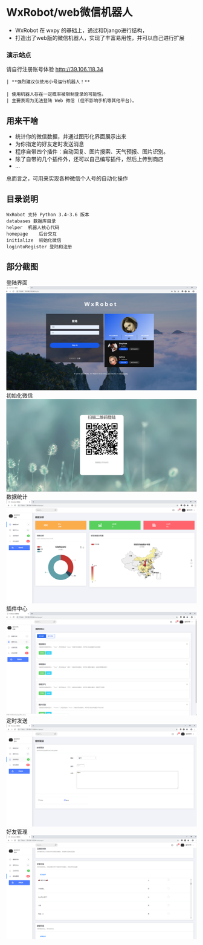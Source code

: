 
# WxRobot/web微信机器人

- WxRobot 在 wxpy 的基础上，通过和Django进行结构，
- 打造出了web版的微信机器人，实现了丰富易用性，并可以自己进行扩展


### 演示站点
请自行注册账号体验
http://39.106.118.34

    | **强烈建议仅使用小号运行机器人！**

    | 使用机器人存在一定概率被限制登录的可能性。
    | 主要表现为无法登陆 Web 微信 (但不影响手机等其他平台)。



用来干啥
----------------

* 统计你的微信数据，并通过图形化界面展示出来
* 为你指定的好友定时发送消息 
* 程序自带四个插件：自动回复、图片搜索、天气预报、图片识别。
* 除了自带的几个插件外，还可以自己编写插件，然后上传到商店
* ...

总而言之，可用来实现各种微信个人号的自动化操作



目录说明
----------------
```
WxRobot 支持 Python 3.4-3.6 版本
databases 数据库目录 
helper  机器人核心代码 
homepage    后台交互 
initialize  初始化微信 
logintoRegister 登陆和注册 
```

部分截图
----------------
登陆界面
![Image text](https://github.com/qiyuebuku/img-folder/blob/master/%E6%89%B9%E6%B3%A8%202019-05-17%20125000.png)
初始化微信
![Image text](https://github.com/qiyuebuku/img-folder/raw/master/%E6%89%B9%E6%B3%A8%202019-05-16%20202537.png)
数据统计
![Image text](https://github.com/qiyuebuku/img-folder/blob/master/%E6%89%B9%E6%B3%A8%202019-05-17%20125027.png)
插件中心
![Image text](https://github.com/qiyuebuku/img-folder/blob/master/%E6%89%B9%E6%B3%A8%202019-05-17%20125048.png)
定时发送
![Image text](https://github.com/qiyuebuku/img-folder/blob/master/%E6%89%B9%E6%B3%A8%202019-05-17%20125103.png)
好友管理 
![Image text](https://github.com/qiyuebuku/img-folder/blob/master/%E6%89%B9%E6%B3%A8%202019-05-17%20125305.png)

